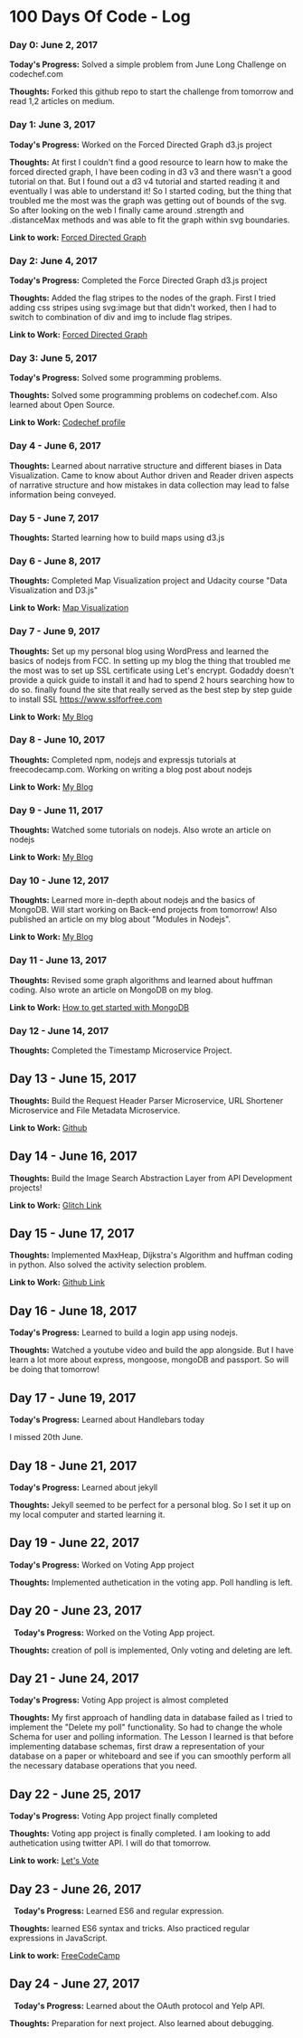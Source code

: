 # 100 Days Of Code - Log

### Day 0: June 2, 2017

**Today's Progress:** Solved a simple problem from June Long Challenge on codechef.com

**Thoughts:** Forked this github repo to start the challenge from tomorrow and read 1,2 articles on medium.

### Day 1: June 3, 2017

**Today's Progress:** Worked on the Forced Directed Graph d3.js project

**Thoughts:** At first I couldn't find a good resource to learn how to make the forced directed graph, I have been coding in d3 v3 and there wasn't 
a good tutorial on that. But I found out a d3 v4 tutorial and started reading it and eventually I was able to understand it!
So I started coding, but the thing that troubled me the most was the graph was getting out of bounds of the svg. So after looking on the web I finally came around .strength and .distanceMax methods and was able to fit the graph within svg boundaries.

**Link to work:** [Forced Directed Graph](https://codepen.io/abkunal/pen/xrxYvV)

### Day 2: June 4, 2017  
  
**Today's Progress:** Completed the Force Directed Graph d3.js project  
  
**Thoughts:** Added the flag stripes to the nodes of the graph. First I tried adding css stripes using svg:image but that didn't worked, then I had to switch to combination of div and img to include flag stripes.  
  
**Link to Work:** [Forced Directed Graph](https://codepen.io/abkunal/full/xrxYvV)

### Day 3: June 5, 2017  
  
**Today's Progress:** Solved some programming problems.  
  
**Thoughts:** Solved some programming problems on codechef.com. Also learned about Open Source.
  
**Link to Work:** [Codechef profile](https://www.codechef.com/users/abkunal)  
  
### Day 4 - June 6, 2017  
  
**Thoughts:** Learned about narrative structure and different biases in Data Visualization. Came to know about Author driven and Reader driven aspects of narrative structure and how mistakes in data collection may lead to false information being conveyed.  
  
### Day 5 - June 7, 2017  
  
**Thoughts:** Started learning how to build maps using d3.js  
  
### Day 6 - June 8, 2017
  
**Thoughts:** Completed Map Visualization project and Udacity course "Data Visualization and D3.js"
  
**Link to Work:** [Map Visualization](https://codepen.io/abkunal/full/dRYwxj)  
  
### Day 7 - June 9, 2017
  
**Thoughts:** Set up my personal blog using WordPress and learned the basics of nodejs from FCC. In setting up my blog the thing that troubled me the most was to set up SSL certificate using Let's encrypt. Godaddy doesn't provide a quick guide to install it and had to spend 2 hours searching how to do so. finally found the site that really served as the best step by step guide to install SSL https://www.sslforfree.com  
  
**Link to Work:** [My Blog](https://www.kunalyadav.me) 
  
### Day 8 - June 10, 2017
  
**Thoughts:** Completed npm, nodejs and expressjs tutorials at freecodecamp.com. Working on writing a blog post about nodejs  
  
**Link to Work:** [My Blog](https://www.kunalyadav.me) 

### Day 9 - June 11, 2017
  
**Thoughts:** Watched some tutorials on nodejs. Also wrote an article on nodejs  
  
**Link to Work:** [My Blog](https://www.kunalyadav.me) 

### Day 10 - June 12, 2017
  
**Thoughts:** Learned more in-depth about nodejs and the basics of MongoDB. Will start working on Back-end projects from tomorrow! Also published an article on my blog about "Modules in Nodejs".  
  
**Link to Work:** [My Blog](https://www.kunalyadav.me) 
  
### Day 11 - June 13, 2017  
  
**Thoughts:** Revised some graph algorithms and learned about huffman coding. Also wrote an article on MongoDB on my blog.  
  
**Link to Work:** [How to get started with MongoDB](https://www.kunalyadav.me)  
  

### Day 12 - June 14, 2017  
  
**Thoughts:** Completed the Timestamp Microservice Project.  
  
## Day 13 - June 15, 2017  
  
**Thoughts:** Build the Request Header Parser Microservice, URL Shortener Microservice and File Metadata Microservice.  
  
**Link to Work:** [Github](https://github.com/abkunal?tab=repositories) 
  
## Day 14 - June 16, 2017  
  
**Thoughts:** Build the Image Search Abstraction Layer from API Development projects! 
  
**Link to Work:** [Glitch Link](https://kunal-image-search-abstraction.glitch.me/) 

## Day 15 - June 17, 2017  
  
**Thoughts:** Implemented MaxHeap, Dijkstra's Algorithm and huffman coding in python. Also solved the activity selection problem. 
  
**Link to Work:** [Github Link](https://github.com/abkunal/Data-Structures-and-Algorithms/tree/master/python)  
  
## Day 16 - June 18, 2017  
  
**Today's Progress:** Learned to build a login app using nodejs.  
  
**Thoughts:** Watched a youtube video and build the app alongside. But I have learn a lot more about express, mongoose, mongoDB and passport. So will be doing that tomorrow!   

## Day 17 - June 19, 2017

**Today's Progress:** Learned about Handlebars today
  
I missed 20th June.  
  
## Day 18 - June 21, 2017  
  
**Today's Progress:** Learned about jekyll  
  
**Thoughts:** Jekyll seemed to be perfect for a personal blog. So I set it up on my local computer and started learning it.  

## Day 19 - June 22, 2017  
  
**Today's Progress:** Worked on Voting App project  
  
**Thoughts:** Implemented authetication in the voting app. Poll handling is left.  

## Day 20 - June 23, 2017  
  
**Today's Progress:** Worked on the Voting App project.
  
**Thoughts:** creation of poll is implemented, Only voting and deleting are left.
  
## Day 21 - June 24, 2017
  
**Today's Progress:** Voting App project is almost completed
  
**Thoughts:** My first approach of handling data in database failed as I tried to implement the "Delete my poll" functionality. So had to change the whole Schema for user and polling information. The Lesson I learned is that before implementing database schemas, first draw a representation of your database on a paper or whiteboard and see if you can smoothly perform all the necessary database operations that you need.
  
## Day 22 - June 25, 2017
  
**Today's Progress:** Voting App project finally completed
  
**Thoughts:** Voting app project is finally completed. I am looking to add authetication using twitter API. I will do that tomorrow.
  
**Link to work:** [Let's Vote](https://backend-projects-abkunal1.cs50.io/)
  
## Day 23 - June 26, 2017  
  
**Today's Progress:** Learned ES6 and regular expression.  
  
**Thoughts:** learned ES6 syntax and tricks. Also practiced regular expressions in JavaScript.  
  
**Link to work:** [FreeCodeCamp](http://beta.freecodecamp.com/en/abkunal)
  
## Day 24 - June 27, 2017
  
**Today's Progress:** Learned about the OAuth protocol and Yelp API.  
  
**Thoughts:** Preparation for next project. Also learned about debugging.  
<!-- ### Day 0: February 30, 2016 (Example 1)
##### (delete me or comment me out)

**Today's Progress**: Fixed CSS, worked on canvas functionality for the app.

**Thoughts:** I really struggled with CSS, but, overall, I feel like I am slowly getting better at it. Canvas is still new for me, but I managed to figure out some basic functionality.

**Link to work:** [Calculator App](http://www.example.com)

### Day 0: February 30, 2016 (Example 2)
##### (delete me or comment me out)

**Today's Progress**: Fixed CSS, worked on canvas functionality for the app.

**Thoughts**: I really struggled with CSS, but, overall, I feel like I am slowly getting better at it. Canvas is still new for me, but I managed to figure out some basic functionality.

**Link(s) to work**: [Calculator App](http://www.example.com)


### Day 1: June 27, Monday

**Today's Progress**: I've gone through many exercises on FreeCodeCamp.

**Thoughts** I've recently started coding, and it's a great feeling when I finally solve an algorithm challenge after a lot of attempts and hours spent.

**Link(s) to work**
1. [Find the Longest Word in a String](https://www.freecodecamp.com/challenges/find-the-longest-word-in-a-string)
2. [Title Case a Sentence](https://www.freecodecamp.com/challenges/title-case-a-sentence)
-->
